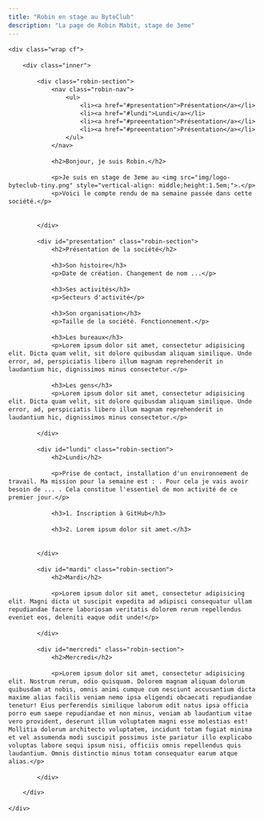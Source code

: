 ```yaml
---
title: "Robin en stage au ByteClub"
description: "La page de Robin Mabit, stage de 3eme"
---
```


<style>
	.robin-section {
		margin: 2em 0;
		padding: 2em;
		border: 1px solid #ddd;
		box-shadow: 10px 10px 5px -4px #ddd;
		background-color: #fefefe;
		clear: both;
	}
	.robin-nav {
		float: right;
	}
</style>

<section>

	<div class="wrap cf">

		<div class="inner">

			<div class="robin-section">
				<nav class="robin-nav">
					<ul>
						<li><a href="#presentation">Présentation</a></li>
						<li><a href="#lundi">Lundi</a></li>
						<li><a href="#preeentation">Présentation</a></li>
						<li><a href="#preeentation">Présentation</a></li>
					</ul>
				</nav>

				<h2>Bonjour, je suis Robin.</h2>

				<p>Je suis en stage de 3eme au <img src="img/logo-byteclub-tiny.png" style="vertical-align: middle;height:1.5em;">.</p>
				<p>Voici le compte rendu de ma semaine passée dans cette société.</p>


			</div>

			<div id="presentation" class="robin-section">
				<h2>Présentation de la société</h2>

				<h3>Son histoire</h3>
				<p>Date de création. Changement de nom ...</p>

				<h3>Ses activités</h3>
				<p>Secteurs d'activité</p>

				<h3>Son organisation</h3>
				<p>Taille de la société. Fonctionnement.</p>

				<h3>Les bureaux</h3>
				<p>Lorem ipsum dolor sit amet, consectetur adipisicing elit. Dicta quam velit, sit dolore quibusdam aliquam similique. Unde error, ad, perspiciatis libero illum magnam reprehenderit in laudantium hic, dignissimos minus consectetur.</p>

				<h3>Les gens</h3>
				<p>Lorem ipsum dolor sit amet, consectetur adipisicing elit. Dicta quam velit, sit dolore quibusdam aliquam similique. Unde error, ad, perspiciatis libero illum magnam reprehenderit in laudantium hic, dignissimos minus consectetur.</p>

			</div>

			<div id="lundi" class="robin-section">
				<h2>Lundi</h2>

				<p>Prise de contact, installation d'un environnement de travail. Ma mission pour la semaine est : . Pour cela je vais avoir besoin de ... . Cela constitue l'essentiel de mon activité de ce premier jour.</p>

				<h3>1. Inscription à GitHub</h3>

				<h3>2. Lorem ipsum dolor sit amet.</h3>


			</div>

			<div id="mardi" class="robin-section">
				<h2>Mardi</h2>

				<p>Lorem ipsum dolor sit amet, consectetur adipisicing elit. Magni dicta ut suscipit expedita ad adipisci consequatur ullam repudiandae facere laboriosam veritatis dolorem rerum repellendus eveniet eos, deleniti eaque odit unde!</p>

			</div>

			<div id="mercredi" class="robin-section">
				<h2>Mercredi</h2>

				<p>Lorem ipsum dolor sit amet, consectetur adipisicing elit. Nostrum rerum, odio quisquam. Dolorem magnam aliquam dolorum quibusdam at nobis, omnis animi cumque cum nesciunt accusantium dicta maxime alias facilis veniam nemo ipsa eligendi obcaecati repudiandae tenetur! Eius perferendis similique laborum odit natus ipsa officia porro eum saepe repudiandae et non minus, veniam ab laudantium vitae vero provident, deserunt illum voluptatem magni esse molestias est! Mollitia dolorum architecto voluptatem, incidunt totam fugiat minima et vel assumenda modi suscipit possimus iste pariatur illo explicabo voluptas labore sequi ipsum nisi, officiis omnis repellendus quis laudantium. Omnis distinctio minus totam consequatur earum atque alias.</p>

			</div>


<!--
			<h1>Le logo de l'entreprise:</h1>
			<img src="img/mascot-byteclub-medaillon.png" alt="mascotte byteclub" style="width:20%">
			<h1>Le ByteClub, C'est quoi ?</h1>
			<ul>
				<li>C'est une entreprise de dévellopement</li>
			</ul>
			<p>Le nom secodaire est LMTM</p>

			<p>Ils créent des sites internet à la demande des clients</p>
			<p>L'entreprise se situe à Nantes(13 place Sophie Trebuchet)</p>

			<h2>Lundi:</h2>
			<p>-installation des outils de base d'un développeur</p>
			<p>-creation d'un compte GitHub</p>


			<h2>GitHub, C'est quoi ?</h2>
			<p>GitHub est un site où n'importe qui peut créer et proposer leurs travails dans un </p>-->

		</div>

	</div>

</section>

